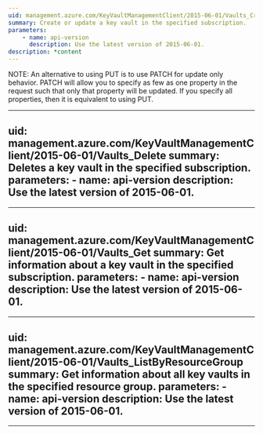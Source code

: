 ```yaml
---
uid: management.azure.com/KeyVaultManagementClient/2015-06-01/Vaults_CreateOrUpdate
summary: Create or update a key vault in the specified subscription.
parameters:
    - name: api-version
      description: Use the latest version of 2015-06-01.
description: *content
---
```


NOTE: An alternative to using PUT is to use PATCH for update only behavior. PATCH will allow you to specify as few as one property in the request such that only that property will be updated. If you specify all properties, then it is equivalent to using PUT.

---
uid: management.azure.com/KeyVaultManagementClient/2015-06-01/Vaults_Delete
summary: Deletes a key vault in the specified subscription.
parameters:
    - name: api-version
      description: Use the latest version of 2015-06-01.
---

---
uid: management.azure.com/KeyVaultManagementClient/2015-06-01/Vaults_Get
summary: Get information about a key vault in the specified subscription.
parameters:
    - name: api-version
      description: Use the latest version of 2015-06-01.
---

---
uid: management.azure.com/KeyVaultManagementClient/2015-06-01/Vaults_ListByResourceGroup
summary: Get information about all key vaults in the specified resource group.
parameters:
    - name: api-version
      description: Use the latest version of 2015-06-01.
---

---
